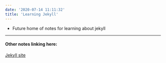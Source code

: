 ```yaml
---
date: '2020-07-14 11:11:32'
title: 'Learning Jekyll'
---
```



* Future home of notes for learning about jekyll

---
#### Other notes linking here:

[Jekyll site](/Jekyll-site)
